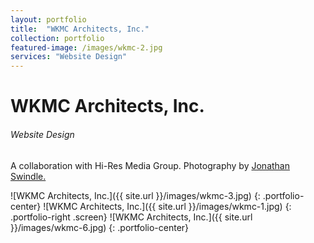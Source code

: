 ```yaml
---
layout: portfolio
title:  "WKMC Architects, Inc."
collection: portfolio
featured-image: /images/wkmc-2.jpg
services: "Website Design"
---
```


<div class="portfolio-words">
<h1>WKMC Architects, Inc.</h1>
<h6>Website Design</h6>
<p>A collaboration with Hi-Res Media Group. Photography by <a href="https://hrmg.agency">Jonathan Swindle.</a></p>
</div>

![WKMC Architects, Inc.]({{ site.url }}/images/wkmc-3.jpg)
{: .portfolio-center}
![WKMC Architects, Inc.]({{ site.url }}/images/wkmc-1.jpg)
{: .portfolio-right .screen}
![WKMC Architects, Inc.]({{ site.url }}/images/wkmc-6.jpg)
{: .portfolio-center}
